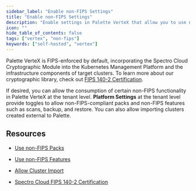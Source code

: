 ```yaml
---
sidebar_label: "Enable non-FIPS Settings"
title: "Enable non-FIPS Settings"
description: "Enable settings in Palette VerteX that allow you to use non-FIPS resources and perform non-FIPS compliant actions."
icon: ""
hide_table_of_contents: false
tags: ["vertex", "non-fips"]
keywords: ["self-hosted", "vertex"]
---
```


Palette VerteX is FIPS-enforced by default, incorporating the Spectro Cloud Cryptographic Module into the Kubernetes Management Platform and the infrastructure components of target clusters. To learn more about our cryptographic library, check out [FIPS 140-2 Certification](../../../compliance.md#fips-140-2).

If desired, you can allow the consumption of certain non-FIPS functionality in Palette VerteX at the tenant level. **Platform Settings** at the tenant level provide toggles to allow non-FIPS-compliant packs and non-FIPS features such as scans, backup, and restore. You can also allow importing clusters created external to Palette.

## Resources

- [Use non-FIPS Packs](../../system-management/enable-non-fips-settings/use-non-fips-addon-packs.md)

- [Use non-FIPS Features](../../system-management/enable-non-fips-settings/use-non-fips-features.md)

- [Allow Cluster Import](../../system-management/enable-non-fips-settings/allow-cluster-import.md)

- [Spectro Cloud FIPS 140-2 Certification](../../../compliance.md#fips-140-2)
